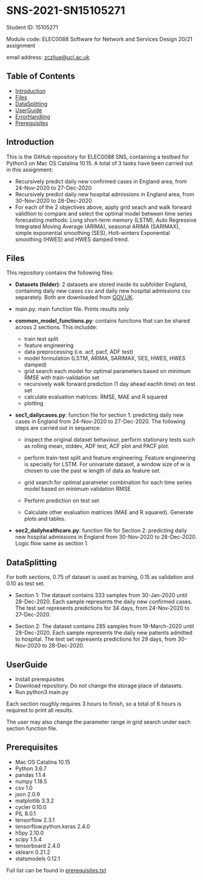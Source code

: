 # SNS-2021-SN15105271


Student ID: 15105271  

Module code: ELEC0088 Software for Network and Services Design 20/21 assignment 

email address: zczliue@ucl.ac.uk

## Table of Contents 
- [Introduction](#Introduction)
- [Files](#Files)
- [DataSplitting](#DataSplitting)
- [UserGuide](#UserGuide)
- [ErrorHandling](#ErrorHandling)
- [Prerequisites](#Prerequisites)


## Introduction
This is the GitHub repository for ELEC0088 SNS, containing a testbed for Python3 on Mac OS Catalina 10.15. A total of 3 tasks have been carried out in this assignment: 
- Recursively predict daily new confirmed cases in England area, from 24-Nov-2020 to 27-Dec-2020
- Recursively predict daily new hospital admissions in England area, from 30-Nov-2020 to 28-Dec-2020
- For each of the 2 objectives above, apply grid seach and walk forward validtion to compare and select the optimal model between time series forecasting methods: Long short-term memory (LSTM), Auto Regressive Integrated Moving Average (ARIMA), seasonal ARIMA (SARIMAX), simple exponential smoothing (SES), Holt-winters Exponential smoothing (HWES) and HWES damped trend.

## Files
This repository contains the following files:
- **Datasets (folder)**: 2 datasets are stored inside its subfolder England, containing daily new cases csv and daily new hospital admissions csv separately. Both are downloaded from [GOV.UK](https://coronavirus.data.gov.uk/). 
- main.py: main function file. Prints results only

- **common_model_functions.py**: contains functions that can be shared across 2 sections. This includde:
  - train test split
  - feature engineering
  - data preprocessing (i.e. acf, pacf, ADF test)
  - model formulation (LSTM, ARIMA, SARIMAX, SES, HWES, HWES damped)
  - grid search each model for optimal parameters based on minimum RMSE with train-validation set
  - recursively walk forward prediction (1 day ahead eachh time) on test set
  - calculate evaluation matrices: RMSE, MAE and R squared
  - plotting
  
- **sec1_dailycases.py**: function file for section 1: predicting daily new cases in England from 24-Nov-2020 to 27-Dec-2020. The following steps are carried out in sequence:
  - inspect the original dataset behaviour, perform stationary tests such as rolling mean, stddev, ADF test, ACF plot and PACF plot.
  - perform train-test split and feature engineering. Feature engineering is specially for LSTM. For univariate dataset, a window size of w is chosen to use the past w length of data as feature set.

  - grid search for optimal parameter combination for each time series model based on minimum validation RMSE

  - Perform prediction on test set
  - Calculate other evaluation matrices (MAE and R squared). Generate plots and tables.
  
- **sec2_dailyhealthcare.py**: function file for Section 2: predicting daily new hospital admissions in England from 30-Nov-2020 to 28-Dec-2020. Logic flow same as section 1. 


## DataSplitting

For both sections, 0.75 of dataset is used as training, 0.15 as validation and 0.10 as test set.

- Section 1: The dataset contains 333 samples from 30-Jan-2020 until 28-Dec-2020. Each sample represents the daily new confirmed cases. The test set represents predictions for 34 days, from 24-Nov-2020 to 27-Dec-2020.

- Section 2:  The dataset contains 285 samples from 19-March-2020 until 28-Dec-2020. Each sample represents the daily new patients admitted to hospital. The test set represents predictions for 29 days, from 30-Nov-2020 to 28-Dec-2020.


## UserGuide

- Install prerequisites 
- Download repository. Do not change the storage place of datasets. 
- Run python3 main.py

Each section roughly requires 3 hours to finish, so a total of 6 hours is required to print all results. 

The user may also change the parameter range in grid search under each section function file. 


## Prerequisites

- Mac OS Catalina 10.15
- Python 3.6.7
- pandas 1.1.4
- numpy 1.18.5
- csv 1.0
- json 2.0.9
- matplotlib 3.3.2
- cycler 0.10.0
- PIL 8.0.1
- tensorflow 2.3.1
- tensorflow.python.keras 2.4.0
- h5py 2.10.0
- scipy 1.5.4
- tensorboard 2.4.0
- sklearn 0.21.2
- statsmodels 0.12.1

Full list can be found in [prerequisites.txt](/prerequisites.txt)




